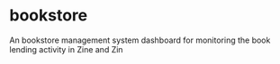 # bookstore
An bookstore management system dashboard for monitoring the book lending activity in Zine and Zin
